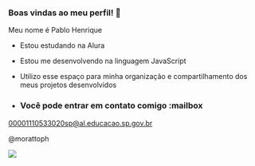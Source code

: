 ### Boas vindas ao meu perfil! 💋

Meu nome é Pablo Henrique 

- Estou estudando na Alura
- Estou me desenvolvendo na linguagem JavaScript
- Utilizo esse espaço para minha organização e compartilhamento dos meus projetos desenvolvidos

- ### Você pode entrar em contato comigo :mailbox

00001110533020sp@al.educacao.sp.gov.br

@morattoph

![](https://media.tenor.com/r9i_vERhYEEAAAAi/ho-salt-cat.gif)
